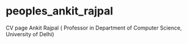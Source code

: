# peoples_ankit_rajpal
CV page Ankit Rajpal ( Professor in Department of Computer Science, University of Delhi)

